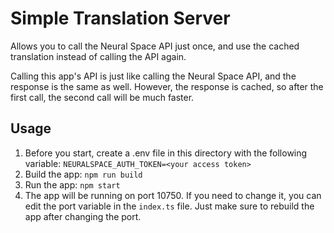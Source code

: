 # Simple Translation Server
Allows you to call the Neural Space API just once, and use the cached translation instead of calling the API again.

Calling this app's API is just like calling the Neural Space API, and the response is the same as well. However, the response is cached, so after the first call, the second call will be much faster.

## Usage
1. Before you start, create a .env file in this directory with the following variable: `NEURALSPACE_AUTH_TOKEN=<your access token>`
2. Build the app: `npm run build`
3. Run the app: `npm start`
4. The app will be running on port 10750. If you need to change it, you can edit the port variable in the `index.ts` file. Just make sure to rebuild the app after changing the port.